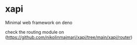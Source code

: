 # xapi
Minimal web framework on deno 

check the routing module on (https://github.com/nikolinmajmari/xapi/tree/main/xapi/router)


